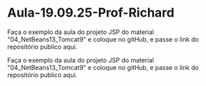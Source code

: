 # Aula-19.09.25-Prof-Richard
Faça o exemplo da aula  do projeto JSP do material "04_NetBeans13_Tomcat9"  e coloque no gitHub, e passe o link do repositório publico aqui.

Faça o exemplo da aula  do projeto JSP do material "04_NetBeans13_Tomcat9"  e coloque no gitHub, e passe o link do repositório publico aqui.
